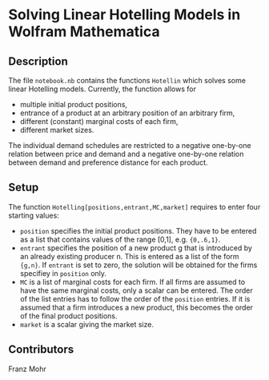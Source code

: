 # Solving Linear Hotelling Models in Wolfram Mathematica
## Description
The file <code>notebook.nb</code> contains the functions <code>Hotellin</code> which solves some linear Hotelling models. Currently, the function allows for
- multiple initial product positions,
- entrance of a product at an arbitrary position of an arbitrary firm,
- different (constant) marginal costs of each firm,
- different market sizes.

The individual demand schedules are restricted to a negative one-by-one relation between price and demand and a negative one-by-one relation between demand and preference distance for each product.

## Setup
The function <code>Hotelling[positions,entrant,MC,market]</code> requires to enter four starting values:
- <code>position</code> specifies the initial product positions. They have to be entered as a list that contains values of the range [0,1], e.g. <code>{0,.6,1}</code>.
- <code>entrant</code> specifies the position of a new product g that is introduced by an already existing producer n. This is entered as a list of the form <code>{g,n}</code>. If <code>entrant</code> is set to zero, the solution will be obtained for the firms specifiey in <code>position</code> only.
- <code>MC</code> is a list of marginal costs for each firm. If all firms are assumed to have the same marginal costs, only a scalar can be entered. The order of the list entries has to follow the order of the <code>position</code> entries. If it is assumed that a firm introduces a new product, this becomes the order of the final product positions.
- <code>market</code> is a scalar giving the market size.

## Contributors
Franz Mohr
